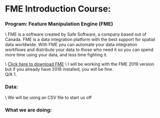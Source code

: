 # FME Introduction Course:

### Program: Feature Manipulation Engine (FME)
\ FME is a software created by Safe Software, a company based out of Canada. FME is a data integration platform with the best support for spatial data worldwide. With FME you can automate your data integration workflows and distribute your data to those who need it so you can spend more time using your data, and less time fighting it.

\ [Click here to download FME](https://www.safe.com/support/support-resources/fme-downloads/)
\ I will be working with the FME 2019 version but if you already have 2018 installed, you will be fine.
\
Q/A
1. 

### Data:
\ We will be using an CSV file to start us off 
### What we are doing:
